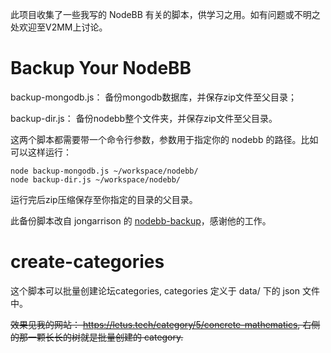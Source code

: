 此项目收集了一些我写的 NodeBB 有关的脚本，供学习之用。如有问题或不明之处欢迎至V2MM上讨论。

# Backup Your NodeBB

backup-mongodb.js： 备份mongodb数据库，并保存zip文件至父目录；

backup-dir.js： 备份nodebb整个文件夹，并保存zip文件至父目录。

这两个脚本都需要带一个命令行参数，参数用于指定你的 nodebb 的路径。比如可以这样运行：

    node backup-mongodb.js ~/workspace/nodebb/
    node backup-dir.js ~/workspace/nodebb/

运行完后zip压缩保存至你指定的目录的父目录。

此备份脚本改自 jongarrison 的 [nodebb-backup](https://github.com/jongarrison/nodebb-backup)，感谢他的工作。


# create-categories

这个脚本可以批量创建论坛categories, categories 定义于 data/ 下的 json 文件中。

~~效果见我的网站： https://letus.tech/category/5/concrete-mathematics, 右侧的那一颗长长的树就是批量创建的 category.~~
